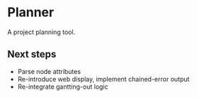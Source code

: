 # Planner

A project planning tool.

## Next steps
* Parse node attributes
* Re-introduce web display, implement chained-error output
* Re-integrate gantting-out logic